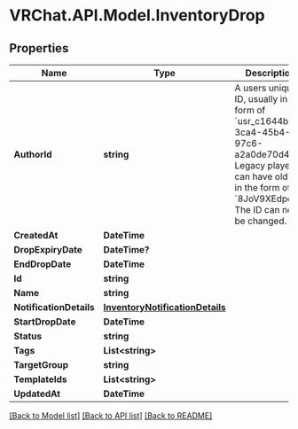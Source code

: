 # VRChat.API.Model.InventoryDrop

## Properties

Name | Type | Description | Notes
------------ | ------------- | ------------- | -------------
**AuthorId** | **string** | A users unique ID, usually in the form of &#x60;usr_c1644b5b-3ca4-45b4-97c6-a2a0de70d469&#x60;. Legacy players can have old IDs in the form of &#x60;8JoV9XEdpo&#x60;. The ID can never be changed. | 
**CreatedAt** | **DateTime** |  | 
**DropExpiryDate** | **DateTime?** |  | 
**EndDropDate** | **DateTime** |  | 
**Id** | **string** |  | 
**Name** | **string** |  | 
**NotificationDetails** | [**InventoryNotificationDetails**](InventoryNotificationDetails.md) |  | 
**StartDropDate** | **DateTime** |  | 
**Status** | **string** |  | 
**Tags** | **List&lt;string&gt;** |  | 
**TargetGroup** | **string** |  | 
**TemplateIds** | **List&lt;string&gt;** |  | 
**UpdatedAt** | **DateTime** |  | 

[[Back to Model list]](../README.md#documentation-for-models) [[Back to API list]](../README.md#documentation-for-api-endpoints) [[Back to README]](../README.md)

